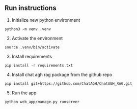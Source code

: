 

## Run instructions
1. Initialize new python environment
```commandline
python3 -m venv .venv
```
2. Activate the environment
```commandline
source .venv/bin/activate
```
3. Install requirements
```commandline
pip install -r requirements.txt
```
4. Install chat agh rag package from the github repo
```commandline
pip install git+https://github.com/ChatAGH/ChatAGH_RAG.git
```
5. Run the app
```commandline
python web_app/manage.py runserver  
```


